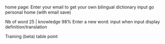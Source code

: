 
home page: Enter your email to get your own bilingual dictionary
input go personal home (with email save)

Nb of word 25 | knowledge 98%
Enter a new word:
input
when input display definition/translation
 
Training (beta) 
table point